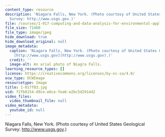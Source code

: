 ```yaml
---
content_type: resource
description: 'Niagara Falls, New York. (Photo courtesy of United States Geological
  Survey: http://www.usgs.gov.)'
file: /courses/1-017-computing-and-data-analysis-for-environmental-applications-fall-2003/f2fb0154d9cee6cefea6e2bc5d2914d2_1-017f03.jpg
file_size: 71460
file_type: image/jpeg
hide_download: true
hide_download_original: null
image_metadata:
  caption: 'Niagara Falls, New York. (Photo courtesy of United States Geological Survey:
    [http://www.usgs.gov](http://www.usgs.gov).)'
  credit: ''
  image-alt: An arial photo of Niagra Falls.
learning_resource_types: []
license: https://creativecommons.org/licenses/by-nc-sa/4.0/
ocw_type: OCWImage
resourcetype: Image
title: 1-017f03.jpg
uid: f2fb0154-d9ce-e6ce-fea6-e2bc5d2914d2
video_files:
  video_thumbnail_file: null
video_metadata:
  youtube_id: null
---
```

Niagara Falls, New York. (Photo courtesy of United States Geological Survey: http://www.usgs.gov.)